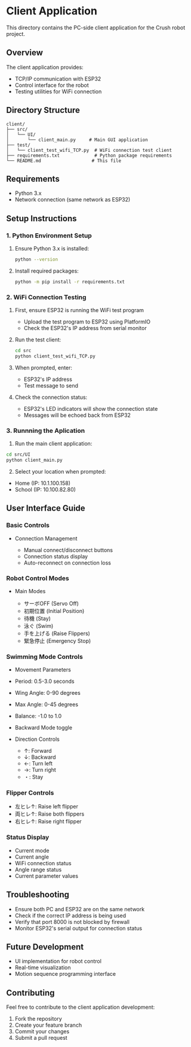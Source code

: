 # Client Application

This directory contains the PC-side client application for the Crush robot project.

## Overview
The client application provides:
- TCP/IP communication with ESP32
- Control interface for the robot
- Testing utilities for WiFi connection

## Directory Structure
```plaintext
client/
├── src/
│   └── UI/
│       └── client_main.py     # Main GUI application
├── test/
│   └── client_test_wifi_TCP.py  # WiFi connection test client
├── requirements.txt             # Python package requirements
└── README.md                   # This file
```

## Requirements
- Python 3.x
- Network connection (same network as ESP32)

## Setup Instructions

### 1. Python Environment Setup
1. Ensure Python 3.x is installed:
   ```bash
   python --version
   ```

2. Install required packages:
   ```bash
   python -m pip install -r requirements.txt
   ```

### 2. WiFi Connection Testing

1. First, ensure ESP32 is running the WiFi test program
   - Upload the test program to ESP32 using PlatformIO
   - Check the ESP32's IP address from serial monitor

2. Run the test client:
   ```bash
   cd src
   python client_test_wifi_TCP.py
   ```

3. When prompted, enter:
   - ESP32's IP address
   - Test message to send

4. Check the connection status:
   - ESP32's LED indicators will show the connection state
   - Messages will be echoed back from ESP32

### 3. Runnning the Aplication
1. Run the main client application:
```bash
cd src/UI
python client_main.py
```
2. Select your location when prompted:
- Home (IP: 10.1.100.158)
- School (IP: 10.100.82.80)

## User Interface Guide
### Basic Controls

- Connection Management

   - Manual connect/disconnect buttons
   - Connection status display
   - Auto-reconnect on connection loss



### Robot Control Modes

- Main Modes

   - サーボOFF (Servo Off)
   - 初期位置 (Initial Position)
   - 待機 (Stay)
   - 泳ぐ (Swim)
   - 手を上げる (Raise Flippers)
   - 緊急停止 (Emergency Stop)

### Swimming Mode Controls

- Movement Parameters

- Period: 0.5-3.0 seconds
- Wing Angle: 0-90 degrees
- Max Angle: 0-45 degrees
- Balance: -1.0 to 1.0
- Backward Mode toggle


- Direction Controls

   - ↑: Forward
   - ↓: Backward
   - ←: Turn left
   - →: Turn right
   - ・: Stay


### Flipper Controls

   - 左ヒレ↑: Raise left flipper
   - 両ヒレ↑: Raise both flippers
   - 右ヒレ↑: Raise right flipper



### Status Display

- Current mode
- Current angle
- WiFi connection status
- Angle range status
- Current parameter values


## Troubleshooting
- Ensure both PC and ESP32 are on the same network
- Check if the correct IP address is being used
- Verify that port 8000 is not blocked by firewall
- Monitor ESP32's serial output for connection status

## Future Development
- UI implementation for robot control
- Real-time visualization
- Motion sequence programming interface

## Contributing
Feel free to contribute to the client application development:
1. Fork the repository
2. Create your feature branch
3. Commit your changes
4. Submit a pull request
